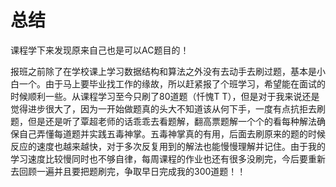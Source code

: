 # 总结

课程学下来发现原来自己也是可以AC题目的！

报班之前除了在学校课上学习数据结构和算法之外没有去动手去刷过题，基本是小白一个。由于马上要毕业找工作的缘故，所以赶紧报了个班学习，希望能在面试的时候顺利一些。从课程学习至今只刷了80道题（忏愧T T），但是对于我来说还是觉得进步很大了，因为一开始做题真的头大不知道该从何下手，一度有点抗拒去刷题，但是还是听了覃超老师的话乖乖去看题解，翻高票题解一个个的看每种解法确保自己弄懂每道题并实践五毒神掌。五毒神掌真的有用，后面去刷原来的题的时候反应的速度也越来越快，对于多次反复用到的解法也能慢慢理解并记住。由于我的学习速度比较慢同时也不够自律，每周课程的作业也还有很多没刷完，今后要重新去回顾一遍并且要把题刷完，争取早日完成我的300道题！！